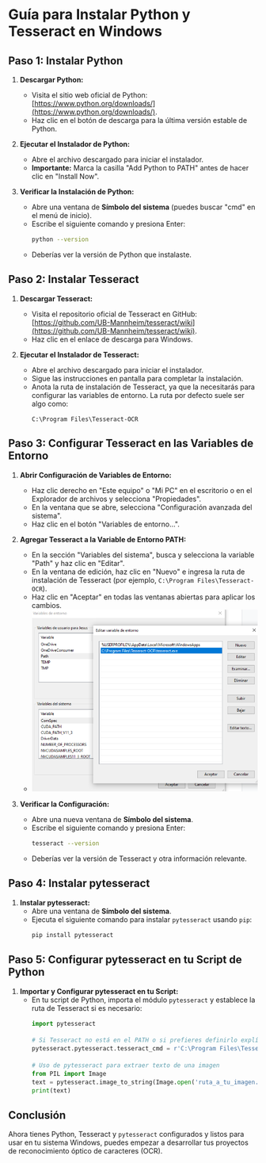 # Guía para Instalar Python y Tesseract en Windows

## Paso 1: Instalar Python

1. **Descargar Python:**
   - Visita el sitio web oficial de Python: [https://www.python.org/downloads/](https://www.python.org/downloads/).
   - Haz clic en el botón de descarga para la última versión estable de Python.

2. **Ejecutar el Instalador de Python:**
   - Abre el archivo descargado para iniciar el instalador.
   - **Importante:** Marca la casilla "Add Python to PATH" antes de hacer clic en "Install Now".

3. **Verificar la Instalación de Python:**
   - Abre una ventana de **Símbolo del sistema** (puedes buscar "cmd" en el menú de inicio).
   - Escribe el siguiente comando y presiona Enter:
     ```sh
     python --version
     ```
   - Deberías ver la versión de Python que instalaste. 

## Paso 2: Instalar Tesseract

1. **Descargar Tesseract:**
   - Visita el repositorio oficial de Tesseract en GitHub: [https://github.com/UB-Mannheim/tesseract/wiki](https://github.com/UB-Mannheim/tesseract/wiki).
   - Haz clic en el enlace de descarga para Windows.

2. **Ejecutar el Instalador de Tesseract:**
   - Abre el archivo descargado para iniciar el instalador.
   - Sigue las instrucciones en pantalla para completar la instalación.
   - Anota la ruta de instalación de Tesseract, ya que la necesitarás para configurar las variables de entorno. La ruta por defecto suele ser algo como:
     ```
     C:\Program Files\Tesseract-OCR
     ```

## Paso 3: Configurar Tesseract en las Variables de Entorno

1. **Abrir Configuración de Variables de Entorno:**
   - Haz clic derecho en "Este equipo" o "Mi PC" en el escritorio o en el Explorador de archivos y selecciona "Propiedades".
   - En la ventana que se abre, selecciona "Configuración avanzada del sistema".
   - Haz clic en el botón "Variables de entorno...".

2. **Agregar Tesseract a la Variable de Entorno PATH:**
   - En la sección "Variables del sistema", busca y selecciona la variable "Path" y haz clic en "Editar".
   - En la ventana de edición, haz clic en "Nuevo" e ingresa la ruta de instalación de Tesseract (por ejemplo, `C:\Program Files\Tesseract-OCR`).
   - Haz clic en "Aceptar" en todas las ventanas abiertas para aplicar los cambios.
   - <img alt="Variables de entorno" src="img\w0.png" size/>

3. **Verificar la Configuración:**
   - Abre una nueva ventana de **Símbolo del sistema**.
   - Escribe el siguiente comando y presiona Enter:
     ```sh
     tesseract --version
     ```
   - Deberías ver la versión de Tesseract y otra información relevante.

## Paso 4: Instalar pytesseract

1. **Instalar pytesseract:**
   - Abre una ventana de **Símbolo del sistema**.
   - Ejecuta el siguiente comando para instalar `pytesseract` usando `pip`:
     ```sh
     pip install pytesseract
     ```

## Paso 5: Configurar pytesseract en tu Script de Python

1. **Importar y Configurar pytesseract en tu Script:**
   - En tu script de Python, importa el módulo `pytesseract` y establece la ruta de Tesseract si es necesario:
     ```python
     import pytesseract

     # Si Tesseract no está en el PATH o si prefieres definirlo explícitamente:
     pytesseract.pytesseract.tesseract_cmd = r'C:\Program Files\Tesseract-OCR\tesseract.exe'

     # Uso de pytesseract para extraer texto de una imagen
     from PIL import Image
     text = pytesseract.image_to_string(Image.open('ruta_a_tu_imagen.png'))
     print(text)
     ```

## Conclusión

Ahora tienes Python, Tesseract y `pytesseract` configurados y listos para usar en tu sistema Windows, puedes empezar a desarrollar tus proyectos de reconocimiento óptico de caracteres (OCR).
